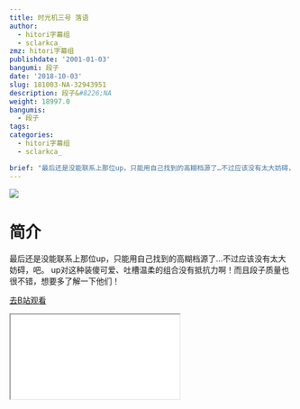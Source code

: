 ```yaml
---
title: 时光机三号 落语
author:
  - hitori字幕组
  - sclarkca_
zmz: hitori字幕组
publishdate: '2001-01-03'
bangumi: 段子
date: '2018-10-03'
slug: 181003-NA-32943951
description: 段子&#8226;NA
weight: 18997.0
bangumis:
  - 段子
tags:
categories:
  - hitori字幕组
  - sclarkca_

brief: "最后还是没能联系上那位up，只能用自己找到的高糊档源了…不过应该没有太大妨碍，吧。 up对这种装傻可爱、吐槽温柔的组合没有抵抗力啊！而且段子质量也很不错，想要多了解一下他们！"
---
```

![](https://i.imgur.com/INvQNIM.jpg)
# 简介  
最后还是没能联系上那位up，只能用自己找到的高糊档源了…不过应该没有太大妨碍，吧。
up对这种装傻可爱、吐槽温柔的组合没有抵抗力啊！而且段子质量也很不错，想要多了解一下他们！  

[去B站观看](https://www.bilibili.com/video/av32943951/)
<div class ="resp-container"><iframe class="testiframe" src="//player.bilibili.com/player.html?aid=32943951"", scrolling="no", allowfullscreen="true" > </iframe></div> 
